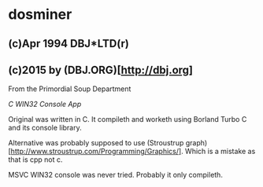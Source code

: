 dosminer
========
(c)Apr 1994 DBJ*LTD(r) 
----------------------- 
(c)2015 by (DBJ.ORG)[http://dbj.org]
------------------------------------  
From the Primordial Soup Department

*C WIN32 Console App*

Original was written in C. It compileth and worketh using Borland Turbo C and its console library.

Alternative was probably supposed to use (Stroustrup graph)[http://www.stroustrup.com/Programming/Graphics/]. Which is a mistake as that is cpp not c.

MSVC WIN32 console was never tried. Probably it only compileth.

